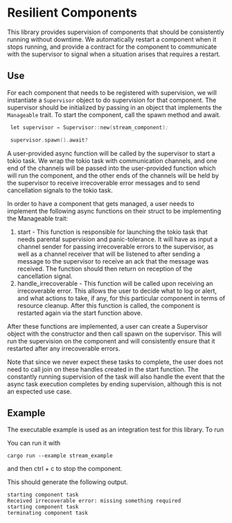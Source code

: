 # Resilient Components

This library provides supervision of components that should be consistently running without downtime.
We automatically restart a component when it stops running, and provide a contract for the component to
communicate with the supervisor to signal when a situation arises that requires a restart.


## Use

For each component that needs to be registered with supervision, we will instantiate a `Supervisor` object to do supervision for that component.
The supervisor should be initialized by passing in an object that implements the `Manageable` trait. To start the component,
call the spawn method and await.
```asm
 let supervisor = Supervisor::new(stream_component);

 supervisor.spawn().await?
```

A user-provided async function will be called by the supervisor to start a tokio task. We wrap the tokio task with communication channels, and one end of the channels will be passed into the user-provided function which will run the component, and the other ends of the channels will be held by the supervisor to receive irrecoverable error messages and to send cancellation signals to the tokio task.

In order to have a component that gets managed, a user needs to implement the following async functions on their struct to be implementing the Manageable trait:

1. start - This function is responsible for launching the tokio task that needs parental supervision and panic-tolerance. It will have as input a channel sender for passing irrecoverable errors to the supervisor, as well as a channel receiver that will be listened to after sending a message to the supervisor to receive an ack that the message was received. The function should then return on reception of the cancellation signal.
2. handle_irrecoverable - This function will be called upon receiving an irrecoverable error. This allows the user to decide what to log or alert, and what actions to take, if any, for this particular component in terms of resource cleanup. After this function is called, the component is restarted again via the start function above.

After these functions are implemented, a user can create a Supervisor object with the constructor and then call spawn on the supervisor. This will run the supervision on the component and will consistently ensure that it restarted after any irrecoverable errors.

Note that since we never expect these tasks to complete, the user does not need to call join on these handles created in the start function. The constantly running supervision of the task will also handle the event that the async task execution completes by ending supervision, although this is not an expected use case.


## Example

The executable example is used as an integration test for this library. To run

You can run it with
```
cargo run --example stream_example
```
and then ctrl + c to stop the component.

This should generate the following output.
```
starting component task
Received irrecoverable error: missing something required
starting component task
terminating component task
```
